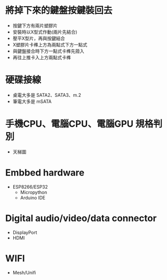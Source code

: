 將掉下來的鍵盤按鍵裝回去
=====
* 按鍵下方有兩片塑膠片
* 安裝時以X型式作動(兩片先結合)
* 壓平X型片，再與按鍵結合
* X塑膠片卡榫上方為兩點式下方一點式
* 與鍵盤接合時下方一點式卡榫先箝入
* 再往上推卡入上方兩點式卡榫

硬碟接線
====
* 桌電大多是 SATA2、SATA3、m.2
* 筆電大多是 mSATA

手機CPU、電腦CPU、電腦GPU 規格判別
=====
* 天梯圖

Embbed hardware
=====
* ESP8266/ESP32
    * Micropython
    * Arduino IDE

Digital audio/video/data connector
=====
* DisplayPort
* HDMI

WIFI
=====
* Mesh/Unifi
